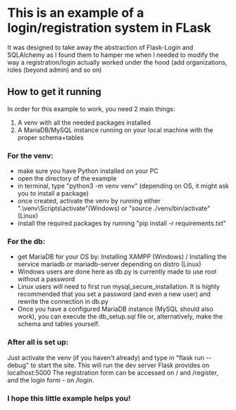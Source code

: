 # This is an example of a login/registration system in FLask

It was designed to take away the abstraction of Flask-Login and SQLAlchemy
as I found them to hamper me when I needed to modify the way a registration/login
actually worked under the hood (add organizations, roles (beyond admin) and so on)

## How to get it running

In order for this example to work, you need 2 main things:
1. A venv with all the needed packages installed
2. A MariaDB/MySQL instance running on your local machine with the proper schema+tables

### For the venv:
 - make sure you have Python installed on your PC
 - open the directory of the example
 - in terminal, type "python3 -m venv venv" (depending on OS, it might ask you to install a package)
 - once created, activate the venv by running either ".\venv\Scripts\activate"(Windows) or "source ./venv/bin/activate"(Linux)
 - install the required packages by running "pip install -r requirements.txt"

### For the db:
 - get MariaDB for your OS by: Installing XAMPP (Windows) / Installing the service mariadb or mariadb-server depending on distro (Linux)
 - Windows users are done here as db.py is currently made to use root without a password
 - Linux users will need to first run mysql_secure_installation. It is highly recommended that you set a password (and even a new user) and rewrite the connection in db.py
 - Once you have a configured MariaDB instance (MySQL should also work), you can execute the db_setup.sql file or, alternatively, make the schema and tables yourself.

### After all is set up:
Just activate the venv (if you haven't already) and type in "flask run --debug" to start the site. This will run the dev server Flask provides on localhost:5000
The registration form can be accessed on / and /register, and the login form - on /login.

### I hope this little example helps you!
